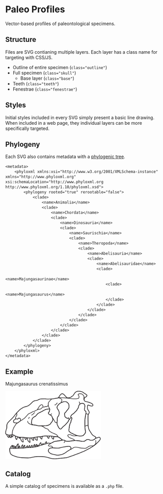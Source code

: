 # Paleo Profiles
Vector-based profiles of paleontological specimens.

## Structure

Files are SVG contianing multiple layers. Each layer has a class name for targeting with CSS/JS.

* Outline of entire specimen (`class="outline"`)
* Full specimen (`class="skull"`)
  * Base layer (`class="base"`)
* Teeth (`class="teeth"`)
* Fenestrae (`class="fenestrae"`)

## Styles

Initial styles included in every SVG simply present a basic line drawing. When included in a web page, they individual layers can be more specifically targeted.

## Phylogeny

Each SVG also contains metadata with a [phylogenic tree](http://www.phyloxml.org).

```
<metadata>
    <phyloxml xmlns:xsi="http://www.w3.org/2001/XMLSchema-instance" xmlns="http://www.phyloxml.org" xsi:schemaLocation="http://www.phyloxml.org http://www.phyloxml.org/1.10/phyloxml.xsd">
        <phylogeny rooted="true" rerootable="false">
            <clade>
                <name>Animalia</name>
                <clade>
                    <name>Chordata</name>
                    <clade>
                        <name>Dinosauria</name>
                        <clade>
                            <name>Saurischia</name>
                            <clade>
                                <name>Theropoda</name>
                                <clade>
                                    <name>Abelisauria</name>
                                    <clade>
                                        <name>Abelisauridae</name>
                                        <clade>
                                            <name>Majungasaurinae</name>
                                            <clade>
                                                <name>Majungasaurus</name>
                                            </clade>
                                        </clade>
                                    </clade>
                                </clade>
                            </clade>
                        </clade>
                    </clade>
                </clade>
            </clade>
        </phylogeny>
    </phyloxml>
</metadata>
```

## Example
Majungasaurus crenatissimus

<img src="https://raw.githubusercontent.com/zooley/paleoprofiles/master/animalia/dinosauria/Majungasaurus-crenatissimus.svg?sanitize=true" width="300" alt="Majungasaurus crenatissimus" />

## Catalog

A simple catalog of specimens is available as a `.php` file.